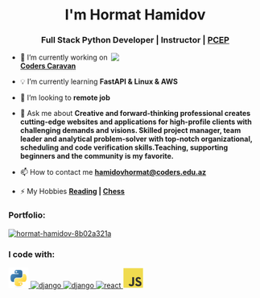 <h1 align="center">I'm Hormat Hamidov</h1>
<h3 align="center">Full Stack Python Developer | Instructor | <a href="https://www.credly.com/badges/fbd8acce-0b4a-469b-ba9c-ec58303f79f5/linked_in_profile">PCEP</a></h3>
<img align='right' width = "300" src = "https://i.giphy.com/media/v1.Y2lkPTc5MGI3NjExNXFsZWFrYmx6Y3k5ZzV5bHo4aW44NDNiazliOWltejR6czlhZnpjbiZlcD12MV9pbnRlcm5hbF9naWZfYnlfaWQmY3Q9Zw/2vB2oTE8eYuV2Ze4ZU/giphy.gif">


- 🚀 I’m currently working on **<a href = "https://caravan.coders.edu.az/"> Coders Caravan</a>**

- 💡 I’m currently learning **FastAPI & Linux & AWS**

- 🤝 I’m looking to **remote job**

- 💬 Ask me about **Creative and forward-thinking professional creates cutting-edge websites and applications for high-profile clients with challenging demands and visions. Skilled project manager, team leader and analytical problem-solver with top-notch organizational, scheduling and code verification skills.Teaching, supporting beginners and the community is my favorite.**

- 📫 How to contact me **hamidovhormat@coders.edu.az**

- ⚡ My Hobbies **<a href="https://medium.com/@hormat">Reading</a> | <a href="https://www.chess.com/member/strongjunior404">Chess</a>**

<h3 align="left">Portfolio:</h3>
<p align="left">
<a href="https://linkedin.com/in/hormat-hamidov-8b02a321a"><img align="center" src="https://raw.githubusercontent.com/rahuldkjain/github-profile-readme-generator/master/src/images/icons/Social/linked-in-alt.svg" alt="hormat-hamidov-8b02a321a" height="30" width="40" /></a>
</p>

<h3 align="left">I code with:</h3>
<p align="left"> 
  <a href="https://www.python.org" rel="noreferrer"><img src="https://raw.githubusercontent.com/devicons/devicon/master/icons/python/python-original.svg" alt="python" width="40" height="40"/> </a> 
  <a href="https://www.djangoproject.com/" rel="noreferrer"> <img src="https://cdn.worldvectorlogo.com/logos/django.svg" alt="django" width="40" height="40"/> </a> 
  <a href="https://fastapi.tiangolo.com/" rel="noreferrer"> <img src="https://www.jetbrains.com/guide/assets/fastapi-6837327b.svg" alt="django" width="40" height="40"/> </a> 
  <a href="https://reactjs.org/" rel="noreferrer"><img src="https://upload.wikimedia.org/wikipedia/commons/thumb/a/a7/React-icon.svg/1200px-React-icon.svg.png" alt="react" width="45" height="40"/> </a>
  <a href="https://developer.mozilla.org/en-US/docs/Web/JavaScript" rel="noreferrer"> <img src="https://raw.githubusercontent.com/devicons/devicon/master/icons/javascript/javascript-original.svg" alt="javascript" width="40" height="40"/> </a> 
</p>

